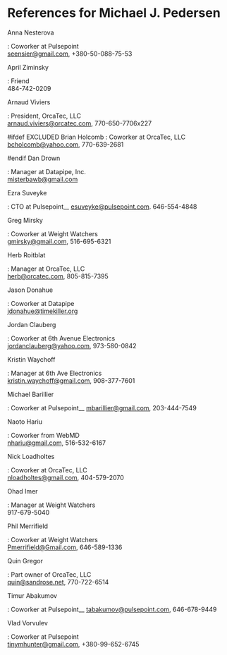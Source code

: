 # References for Michael J. Pedersen

Anna Nesterova

 : Coworker at Pulsepoint  
   seensier@gmail.com, +380-50-088-75-53

April Ziminsky

 : Friend  
   484-742-0209

Arnaud Viviers

 :  President, OrcaTec, LLC  
    arnaud.viviers@orcatec.com, 770-650-7706x227

#ifdef EXCLUDED
Brian Holcomb
 :  Coworker at OrcaTec, LLC  
    bcholcomb@yahoo.com, 770-639-2681

#endif
Dan Drown

 :  Manager at Datapipe, Inc.  
    misterbawb@gmail.com

Ezra Suveyke

 : CTO at Pulsepoint__
   esuveyke@pulsepoint.com. 646-554-4848

Greg Mirsky

 :  Coworker at Weight Watchers  
    gmirsky@gmail.com, 516-695-6321

Herb Roitblat

 :  Manager at OrcaTec, LLC  
    herb@orcatec.com, 805-815-7395

Jason Donahue

 :  Coworker at Datapipe  
    jdonahue@timekiller.org

Jordan Clauberg

 :  Coworker at 6th Avenue Electronics  
    jordanclauberg@yahoo.com, 973-580-0842
    
Kristin Waychoff

 :  Manager at 6th Ave Electronics  
    kristin.waychoff@gmail.com, 908-377-7601

Michael Barillier

 : Coworker at Pulsepoint__
   mbarillier@gmail.com, 203-444-7549

Naoto Hariu

 : Coworker from WebMD  
   nhariu@gmail.com, 516-532-6167

Nick Loadholtes

 :  Coworker at OrcaTec, LLC  
    nloadholtes@gmail.com, 404-579-2070

Ohad Imer

 :  Manager at Weight Watchers  
    917-679-5040

Phil Merrifield

 :  Coworker at Weight Watchers  
    Pmerrifield@Gmail.com, 646-589-1336

Quin Gregor

 :  Part owner of OrcaTec, LLC  
    quin@sandrose.net, 770-722-6514

Timur Abakumov

 : Coworker at Pulsepoint__
   tabakumov@pulsepoint.com, 646-678-9449

Vlad Vorvulev

 : Coworker at Pulsepoint  
   tinymhunter@gmail.com, +380-99-652-6745
